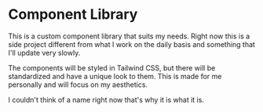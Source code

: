 # Component Library

This is a custom component library that suits my needs. Right now this is a side project different from what I work on the daily basis and something that I'll update very slowly.

The components will be styled in Tailwind CSS, but there will be standardized and have a unique look to them. This is made for me personally and will focus on my aesthetics.

I couldn't think of a name right now that's why it is what it is.
